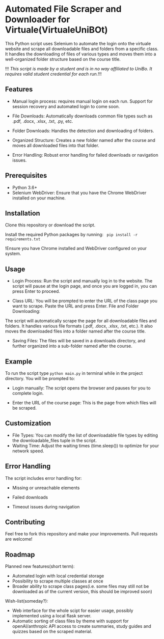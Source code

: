 # Automated File Scraper and Downloader for Virtuale(VirtualeUniBOt)
This Python script uses Selenium to automate the login onto the virtuale website and scrape all downloadable files and folders from a specific class. It handles the downloading of files of various types and moves them into a well-organized folder structure based on the course title.

!!! _This script is made by a student and is in no way affiliated to UniBo. It requires valid student credential for each run._!!!

## Features
- Manual login process: requires manual login on each run. Support for session recovery and automated login to come soon. 
- File Downloads: Automatically downloads common file types such as .pdf, .docx, .xlsx, .txt, .py, etc.
- Folder Downloads: Handles the detection and downloading of folders.

- Organized Structure: Creates a new folder named after the course and moves all downloaded files into that folder.

- Error Handling: Robust error handling for failed downloads or navigation issues.

## Prerequisites
- Python 3.6+
- Selenium WebDriver: Ensure that you have the Chrome WebDriver installed on your machine. 

## Installation
Clone this repository or download the script.

Install the required Python packages by running:
`
pip install -r requirements.txt`

!Ensure you have Chrome installed and WebDriver configured on your system.

## Usage
- Login Process:
Run the script and manually log in to the website. The script will pause at the login page, and once you are logged in, you can press Enter to proceed.

- Class URL:
You will be prompted to enter the URL of the class page you want to scrape. Paste the URL and press Enter.
File and Folder Downloading:

The script will automatically scrape the page for all downloadable files and folders.
It handles various file formats (.pdf, .docx, .xlsx, .txt, etc.).
It also moves the downloaded files into a folder named after the course title.

- Saving Files:
The files will be saved in a downloads directory, and further organized into a sub-folder named after the course.

## Example
To run the script type `python main.py` in terminal while in the project directory.
You will be prompted to:

- Login manually: The script opens the browser and pauses for you to complete login.

- Enter the URL of the course page: This is the page from which files will be scraped.

## Customization
- File Types: You can modify the list of downloadable file types by editing the downloadable_files tuple in the script.
- Waiting Time: Adjust the waiting times (time.sleep()) to optimize for your network speed.
## Error Handling
The script includes error handling for:

- Missing or unreachable elements

- Failed downloads

- Timeout issues during navigation
  
## Contributing
Feel free to fork this repository and make your improvements. Pull requests are welcome!

## Roadmap
Planned new features(short term): 
- Automated login with local credential storage
- Possibility to scrape multiple classes at once
- Broader ability to scrape class pages(i.e. some files may still not be downloaded as of the current version, this should be improved soon)

Wish-list(someday?): 
- Web interface for the whole scipt for easier usage, possibly implemented using a local flask server. 
- Automatic sorting of class files by theme with support for openAI/anthropic API access to create summaries, study guides and quizzes based on the scraped material.
